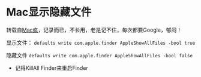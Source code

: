 # Mac显示隐藏文件

转载自[Mac疯](http://mac.linsheng.me/archives/537.html)，记录而已，不长用，老是记不住，每次都要Google，郁闷！

显示文件：
`defaults write com.apple.finder AppleShowAllFiles -bool true`

隐藏文件
`defaults write com.apple.finder AppleShowAllFiles -bool false`

* 记得KillAll Finder来重启Finder